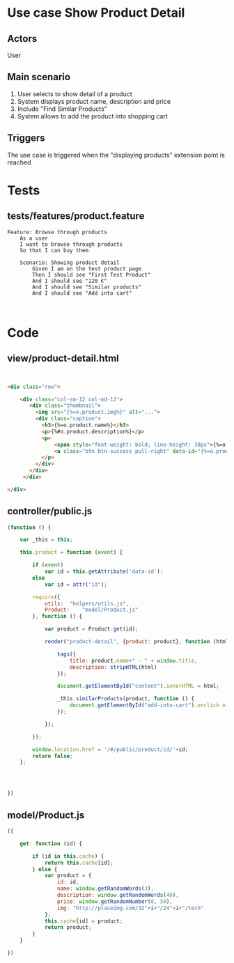 # Use case Show Product Detail

## Actors

User

## Main scenario

1. User selects to show detail of a product
2. System displays product name, description and price
3. Include "Find Similar Products"
4. System allows to add the product into shopping cart

## Triggers

The use case is triggered when the "displaying products" extension point is reached


# Tests

## tests/features/product.feature

```feature
Feature: Browse through products
    As a user
    I want to browse through products
    So that I can buy them

    Scenario: Showing product detail
        Given I am on the test product page
        Then I should see "First Test Product"
        And I should see "120 €"
        And I should see "Similar products"
        And I should see "Add into cart"



```


# Code

## view/product-detail.html

```html


<div class="row">

    <div class="col-sm-12 col-md-12">
       <div class="thumbnail">
         <img src="{%=o.product.img%}" alt="...">
         <div class="caption">
           <h3>{%=o.product.name%}</h3>
           <p>{%#o.product.description%}</p>
           <p>
               <span style="font-weight: bold; line-height: 30px">{%=o.product.price%} &#8364;</span>
               <a class="btn btn-success pull-right" data-id="{%=o.product.id%}" id="add-into-cart" role="button">Add into cart</a>
           </p>
         </div>
       </div>
     </div>

</div>


```


## controller/public.js

```js
(function () {

    var _this = this;

    this.product = function (event) {

        if (event)
            var id = this.getAttribute('data-id');
        else
            var id = attr("id");

        require({
            utils: 	"helpers/utils.js",
            Product: 	"model/Product.js"
        }, function () {

            var product = Product.get(id);

            render("product-detail", {product: product}, function (html) {

                tags({
                    title: product.name+" - " + window.title,
                    description: stripHTML(html)
                });

                document.getElementById("content").innerHTML = html;

                _this.similarProducts(product, function () {
                    document.getElementById("add-into-cart").onclick = _this.addIntoCart;
                });

            });

        });

        window.location.href = '/#/public/product/id/'+id;
        return false;
    };




})


```



## model/Product.js

```js
({

    get: function (id) {

        if (id in this.cache) {
            return this.cache[id];
        } else {
            var product = {
                id: id,
                name: window.getRandomWords(3),
                description: window.getRandomWords(40),
                price: window.getRandomNumber(0, 50),
                img: "http://placeimg.com/32"+i+"/24"+i+"/tech"
            };
            this.cache[id] = product;
            return product;
        }
    }

})

```
